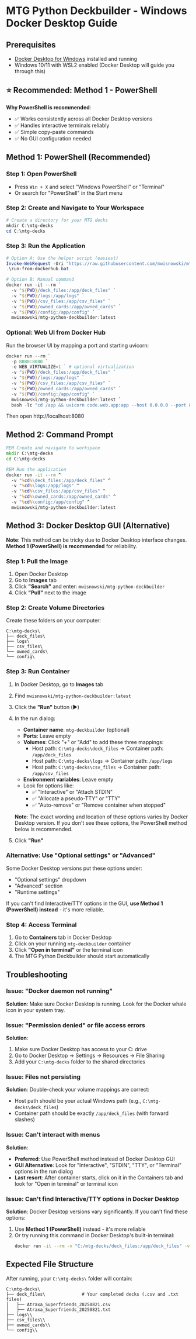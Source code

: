 # MTG Python Deckbuilder - Windows Docker Desktop Guide

## Prerequisites
- [Docker Desktop for Windows](https://www.docker.com/products/docker-desktop/) installed and running
- Windows 10/11 with WSL2 enabled (Docker Desktop will guide you through this)

## ⭐ Recommended: Method 1 - PowerShell

**Why PowerShell is recommended**:
- ✅ Works consistently across all Docker Desktop versions
- ✅ Handles interactive terminals reliably  
- ✅ Simple copy-paste commands
- ✅ No GUI configuration needed

## Method 1: PowerShell (Recommended)

### Step 1: Open PowerShell
- Press `Win + X` and select "Windows PowerShell" or "Terminal"
- Or search for "PowerShell" in the Start menu

### Step 2: Create and Navigate to Your Workspace
```powershell
# Create a directory for your MTG decks
mkdir C:\mtg-decks
cd C:\mtg-decks
```

### Step 3: Run the Application
```powershell
# Option A: Use the helper script (easiest)
Invoke-WebRequest -Uri "https://raw.githubusercontent.com/mwisnowski/mtg_python_deckbuilder/main/run-from-dockerhub.bat" -OutFile "run-from-dockerhub.bat"
.\run-from-dockerhub.bat

# Option B: Manual command
docker run -it --rm `
  -v "${PWD}/deck_files:/app/deck_files" `
  -v "${PWD}/logs:/app/logs" `
  -v "${PWD}/csv_files:/app/csv_files" `
  -v "${PWD}/owned_cards:/app/owned_cards" `
  -v "${PWD}/config:/app/config" `
  mwisnowski/mtg-python-deckbuilder:latest
```

### Optional: Web UI from Docker Hub
Run the browser UI by mapping a port and starting uvicorn:
```powershell
docker run --rm `
  -p 8080:8080 `
  -e WEB_VIRTUALIZE=1 ` # optional virtualization
  -v "${PWD}/deck_files:/app/deck_files" `
  -v "${PWD}/logs:/app/logs" `
  -v "${PWD}/csv_files:/app/csv_files" `
  -v "${PWD}/owned_cards:/app/owned_cards" `
  -v "${PWD}/config:/app/config" `
  mwisnowski/mtg-python-deckbuilder:latest `
  bash -lc "cd /app && uvicorn code.web.app:app --host 0.0.0.0 --port 8080"
```
Then open http://localhost:8080

## Method 2: Command Prompt
```cmd
REM Create and navigate to workspace
mkdir C:\mtg-decks
cd C:\mtg-decks

REM Run the application
docker run -it --rm ^
  -v "%cd%\deck_files:/app/deck_files" ^
  -v "%cd%\logs:/app/logs" ^
  -v "%cd%\csv_files:/app/csv_files" ^
  -v "%cd%\owned_cards:/app/owned_cards" ^
  -v "%cd%\config:/app/config" ^
  mwisnowski/mtg-python-deckbuilder:latest
```

## Method 3: Docker Desktop GUI (Alternative)

**Note**: This method can be tricky due to Docker Desktop interface changes. **Method 1 (PowerShell) is recommended** for reliability.

### Step 1: Pull the Image
1. Open Docker Desktop
2. Go to **Images** tab
3. Click **"Search"** and enter: `mwisnowski/mtg-python-deckbuilder`
4. Click **"Pull"** next to the image

### Step 2: Create Volume Directories
Create these folders on your computer:
```
C:\mtg-decks\
├── deck_files\
├── logs\
├── csv_files\
└── owned_cards\
└── config\
```

### Step 3: Run Container
1. In Docker Desktop, go to **Images** tab
2. Find `mwisnowski/mtg-python-deckbuilder:latest`
3. Click the **"Run"** button (▶️)
4. In the run dialog:
   - **Container name**: `mtg-deckbuilder` (optional)
   - **Ports**: Leave empty
   - **Volumes**: Click "+" or "Add" to add these three mappings:
     - Host path: `C:\mtg-decks\deck_files` → Container path: `/app/deck_files`
     - Host path: `C:\mtg-decks\logs` → Container path: `/app/logs`
     - Host path: `C:\mtg-decks\csv_files` → Container path: `/app/csv_files`
   - **Environment variables**: Leave empty
   - Look for options like:
     - ✅ "Interactive" or "Attach STDIN" 
     - ✅ "Allocate a pseudo-TTY" or "TTY"
     - ✅ "Auto-remove" or "Remove container when stopped"
     
   **Note**: The exact wording and location of these options varies by Docker Desktop version. If you don't see these options, the PowerShell method below is recommended.

5. Click **"Run"**

### Alternative: Use "Optional settings" or "Advanced"
Some Docker Desktop versions put these options under:
- "Optional settings" dropdown
- "Advanced" section
- "Runtime settings"

If you can't find Interactive/TTY options in the GUI, **use Method 1 (PowerShell) instead** - it's more reliable.

### Step 4: Access Terminal
1. Go to **Containers** tab in Docker Desktop
2. Click on your running `mtg-deckbuilder` container
3. Click **"Open in terminal"** or the terminal icon
4. The MTG Python Deckbuilder should start automatically

## Troubleshooting

### Issue: "Docker daemon not running"
**Solution**: Make sure Docker Desktop is running. Look for the Docker whale icon in your system tray.

### Issue: "Permission denied" or file access errors
**Solution**: 
1. Make sure Docker Desktop has access to your C: drive
2. Go to Docker Desktop → Settings → Resources → File Sharing
3. Add your `C:\mtg-decks` folder to the shared directories

### Issue: Files not persisting
**Solution**: Double-check your volume mappings are correct:
- Host path should be your actual Windows path (e.g., `C:\mtg-decks\deck_files`)
- Container path should be exactly `/app/deck_files` (with forward slashes)

### Issue: Can't interact with menus
**Solution**: 
- **Preferred**: Use PowerShell method instead of Docker Desktop GUI
- **GUI Alternative**: Look for "Interactive", "STDIN", "TTY", or "Terminal" options in the run dialog
- **Last resort**: After container starts, click on it in the Containers tab and look for "Open in terminal" or terminal icon

### Issue: Can't find Interactive/TTY options in Docker Desktop
**Solution**: Docker Desktop versions vary significantly. If you can't find these options:
1. Use **Method 1 (PowerShell)** instead - it's more reliable
2. Or try running this command in Docker Desktop's built-in terminal:
   ```bash
   docker run -it --rm -v "C:/mtg-decks/deck_files:/app/deck_files" -v "C:/mtg-decks/logs:/app/logs" -v "C:/mtg-decks/csv_files:/app/csv_files" mwisnowski/mtg-python-deckbuilder:latest
   ```

## Expected File Structure

After running, your `C:\mtg-decks\` folder will contain:
```
C:\mtg-decks\
├── deck_files\              # Your completed decks (.csv and .txt files)
│   ├── Atraxa_Superfriends_20250821.csv
│   ├── Atraxa_Superfriends_20250821.txt
├── logs\\
├── csv_files\\
├── owned_cards\\
└── config\\
